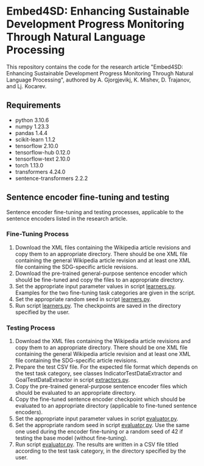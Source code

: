 # Embed4SD: Enhancing Sustainable Development Progress Monitoring Through Natural Language Processing

This repository contains the code for the research article "Embed4SD: Enhancing Sustainable Development Progress Monitoring Through Natural Language Processing", authored by A. Gjorgjevikj, K. Mishev, D. Trajanov, and Lj. Kocarev.

## Requirements

- python  3.10.6
- numpy 1.23.3
- pandas  1.4.4
- scikit-learn  1.1.2
- tensorflow  2.10.0
- tensorflow-hub  0.12.0
- tensorflow-text 2.10.0
- torch 1.13.0
- transformers  4.24.0
- sentence-transformers 2.2.2

## Sentence encoder fine-tuning and testing

Sentence encoder fine-tuning and testing processes, applicable to the sentence encoders listed in the research article.

### Fine-Tuning Process

1. Download the XML files containing the Wikipedia article revisions and copy them to an appropriate directory. There should be one XML file containing the general Wikipedia article revision and at least one XML file containing the SDG-specific article revisions.
2. Download the pre-trained general-purpose sentence encoder which should be fine-tuned and copy the files to an appropriate directory.
3. Set the appropriate input parameter values in script [learners.py](embed4sd/learners.py). Examples for the two fine-tuning task categories are given in the script.
4. Set the appropriate random seed in script [learners.py](embed4sd/learners.py).
5. Run script [learners.py](embed4sd/learners.py). The checkpoints are saved in the directory specified by the user.

### Testing Process

1. Download the XML files containing the Wikipedia article revisions and copy them to an appropriate directory. There should be one XML file containing the general Wikipedia article revision and at least one XML file containing the SDG-specific article revisions.
2. Prepare the test CSV file. For the expected file format which depends on the test task category, see classes IndicatorTestDataExtractor and GoalTestDataExtractor in script [extractors.py](embed4sd/extractors.py).
2. Copy the pre-trained general-purpose sentence encoder files which should be evaluated to an appropriate directory.
3. Copy the fine-tuned sentence encoder checkpoint which should be evaluated to an appropriate directory (applicable to fine-tuned sentence encoders).
4. Set the appropriate input parameter values in script [evaluator.py](embed4sd/evaluator.py).
5. Set the appropriate random seed in script [evaluator.py](embed4sd/evaluator.py). Use the same one used during the encoder fine-tuning or a random seed of 42 if testing the base model (without fine-tuning).
6. Run script [evaluator.py](embed4sd/evaluator.py). The results are written in a CSV file titled according to the test task category, in the directory specified by the user.
